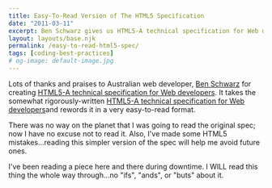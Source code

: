 ```yaml
---
title: Easy-To-Read Version of The HTML5 Specification
date: "2011-03-11"
excerpt: Ben Schwarz gives us HTML5-A technical specification for Web developers, translating WHATWG's HTML5 arduous spec into layman's terms
layout: layouts/base.njk
permalink: /easy-to-read-html5-spec/
tags: [coding-best-practices]
# og-image: default-image.jpg
---
```

Lots of thanks and praises to Australian web developer, [Ben Schwarz][1] for creating [HTML5-A technical specification for Web developers][2]. It takes the somewhat rigorously-written [HTML5-A technical specification for Web developers][3]and rewords it in a very easy-to-read format.



There was no way on the planet that I was going to read the original spec; now I have no excuse not to read it.  Also, I've made some HTML5 mistakes...reading this simpler version of the spec will help me avoid future ones.

I've been reading a piece here and there during downtime.  I WILL read this thing the whole way through...no "ifs", "ands", or "buts" about it.

 [1]: http://twitter.com/benschwarz
 [2]: http://developers.whatwg.org/
 [3]: http://www.whatwg.org/specs/web-apps/current-work/multipage/